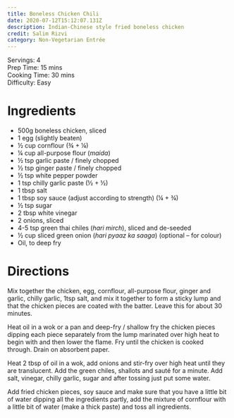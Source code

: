 ```yaml
---
title: Boneless Chicken Chili
date: 2020-07-12T15:12:07.131Z
description: Indian-Chinese style fried boneless chicken
credit: Salim Rizvi
category: Non-Vegetarian Entrée
---
```



Servings: 4\
Prep Time: 15 mins\
Cooking Time: 30 mins\
Difficulty: Easy    

# Ingredients

* 500g boneless chicken, sliced
* 1 egg (slightly beaten)
* ½ cup cornflour (¾ + ¼)
* ¼ cup all-purpose flour (*maida*)
* ½ tsp garlic paste / finely chopped 
* ½ tsp ginger paste / finely chopped
* ½ tsp white pepper powder 
* 1 tsp chilly garlic paste (½ + ½)
* 1 tbsp salt
* 1 tbsp soy sauce (adjust according to strength) (¼ + ¾)
* ½ tsp sugar 
* 2 tbsp white vinegar
* 2 onions, sliced
* 4-5 tsp green thai chiles (*hari mirch*), sliced and de-seeded
* ½ cup sliced green onion (*hari pyaaz ka saaga*) (optional – for colour)
* Oil, to deep fry

# Directions

Mix together the chicken, egg, cornflour, all-purpose flour, ginger and garlic, chilly garlic, 1tsp salt, and mix it together to form a sticky lump and that the chicken pieces are coated with the batter. Leave this for about 30 minutes.

Heat oil in a wok or a pan and deep-fry / shallow fry the chicken pieces dipping each piece separately from the lump marinated over high heat to begin with and then lower the flame. Fry until the chicken is cooked through. Drain on absorbent paper.

Heat 2 tbsp of oil in a wok, add onions and stir-fry over high heat until they are translucent. Add the green chiles, shallots and sauté for a minute. Add salt, vinegar, chilly garlic, sugar and after tossing just put some water.

Add fried chicken pieces, soy sauce and make sure that you have a little bit of water dipping all the ingredients partly, add the mixture of cornflour with a little bit of water (make a thick paste) and toss all ingredients.